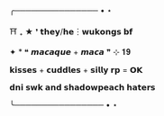 ╭─────────────── • ⋆

⛩️ ₊ ★ ❜ 𝘁𝗵𝗲𝘆/𝗵𝗲︙𝘄𝘂𝗸𝗼𝗻𝗴𝘀 𝗯𝗳

✦ * ❝ 𝙢𝙖𝙘𝙖𝙦𝙪𝙚 + 𝙢𝙖𝙘𝙖 ❞ ⊹ 𝟏𝟗

𝗸𝗶𝘀𝘀𝗲𝘀 + 𝗰𝘂𝗱𝗱𝗹𝗲𝘀 + 𝘀𝗶𝗹𝗹𝘆 𝗿𝗽 = 𝗢𝗞 

𝗱𝗻𝗶 𝘀𝘄𝗸 𝗮𝗻𝗱 𝘀𝗵𝗮𝗱𝗼𝘄𝗽𝗲𝗮𝗰𝗵 𝗵𝗮𝘁𝗲𝗿𝘀 

╰──────────────── • ⋆
